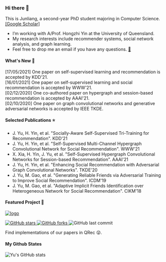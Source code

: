 ### Hi there 👋

This is Junliang, a second-year PhD student majoring in Computer Science. [[Google Scholar]](https://scholar.google.com/citations?user=JGuWOUIAAAAJ&hl=EN&oi=ao)
- I’m working with A/Prof. Hongzhi Yin at the University of Queensland.
- My research interests include recommender systems, social network analysis, and graph learning.
- Feel free to drop me an email if you have any questions. [📧](mailto:jl.yu@uq.edu.au)

#### What's New 📢
[17/05/2021] One paper on self-supervised learning and recommendation is accepted by KDD'21.  
[16/01/2021] One paper on self-supervised learning and social recommendation is accepted by WWW'21.  
[02/12/2020] One co-authored paper on hypergraph and session-based recommendation is accepted by AAAI'21.  
[02/10/2020] One paper on graph convolutional networks and generative adversarial networks is accepted by IEEE TKDE.

#### Selected Publications ⭐️
+ J. Yu, H. Yin, et al. "Socially-Aware Self-Supervised Tri-Training for Recommendation". KDD'21<br>
+ J. Yu, H. Yin, et al. "Self-Supervised Multi-Channel Hypergraph Convolutional Network for Social Recommendation". WWW'21<br>
+ X. Xia, H. Yin, J. Yu, et al. "Self-Supervised Hypergraph Convolutional Networks for Session-based Recommendation". AAAI'21<br>
+ J. Yu, H. Yin, et al. "Enhancing Social Recommendation with Adversarial Graph Convolutional Networks". TKDE'20<br>
+ J. Yu, M. Gao, et al. "Generating Reliable Friends via Adversarial Training to Improve Social Recommendation". ICDM'19<br>
+ J. Yu, M. Gao, et al. "Adaptive Implicit Friends Identification over Heterogeneous Network for Social Recommendation". CIKM'18<br>

#### Featured Project 🍊
<a href="https://github.com/Coder-Yu/QRec"> <img src="https://i.ibb.co/Bsn8CM5/logo.png" alt="logo" border="0"></a><br>
<p float="left"> <a href="https://github.com/Coder-Yu/QRec/stargazers"> <img alt="GitHub stars" src="https://img.shields.io/github/stars/Coder-Yu/QRec"/> </a> <a href="https://github.com/Coder-Yu/QRec/network/members"> <img alt="GitHub forks" src="https://img.shields.io/github/forks/Coder-Yu/QRec"/> </a> <img alt="GitHub last commit" src="https://img.shields.io/github/last-commit/Coder-Yu/QRec"></p> 
Find implementations of our papers in QRec 😜.

#### My Github States

![Yu's GitHub stats](https://github-readme-stats.vercel.app/api?username=Coder-Yu)
